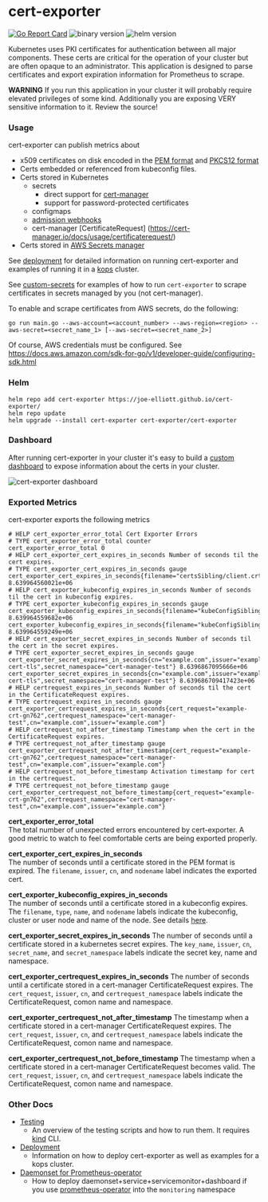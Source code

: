 # cert-exporter

[![Go Report Card](https://goreportcard.com/badge/github.com/joe-elliott/cert-exporter)](https://goreportcard.com/report/github.com/joe-elliott/cert-exporter) ![binary version](https://img.shields.io/badge/binary%20version-2.15.1-blue) ![helm version](https://img.shields.io/badge/helm%20version-3.12.0-blue)

Kubernetes uses PKI certificates for authentication between all major components.  These certs are critical for the operation of your cluster but are often opaque to an administrator.  This application is designed to parse certificates and export expiration information for Prometheus to scrape.

**WARNING** If you run this application in your cluster it will probably require elevated privileges of some kind.  Additionally you are exposing VERY sensitive information to it.  Review the source!

### Usage

cert-exporter can publish metrics about 

- x509 certificates on disk encoded in the [PEM format](https://en.wikipedia.org/wiki/Privacy-Enhanced_Mail) and [PKCS12 format](https://en.wikipedia.org/wiki/PKCS_12)
- Certs embedded or referenced from kubeconfig files.
- Certs stored in Kubernetes 
  - secrets 
    - direct support for [cert-manager](https://github.com/jetstack/cert-manager)
    - support for password-protected certificates
  - configmaps
  - [admission webhooks](https://kubernetes.io/docs/reference/access-authn-authz/extensible-admission-controllers/)
  - cert-manager [CertificateRequest] (https://cert-manager.io/docs/usage/certificaterequest/)
- Certs stored in [AWS Secrets manager](https://aws.amazon.com/secrets-manager/)

See [deployment](./docs/deploy.md) for detailed information on running cert-exporter and examples of running it in a [kops](https://github.com/kubernetes/kops) cluster.

See [custom-secrets](./docs/examples/custom-secrets) for examples of how to run `cert-exporter` to scrape certificates in secrets managed by you (not cert-manager).

To enable and scrape certificates from AWS secrets, do the following:
```
go run main.go --aws-account=<account_number> --aws-region=<region> --aws-secret=<secret_name_1> [--aws-secret=<secret_name_2>]
```
Of course, AWS credentials must be configured. See  https://docs.aws.amazon.com/sdk-for-go/v1/developer-guide/configuring-sdk.html

### Helm

```
helm repo add cert-exporter https://joe-elliott.github.io/cert-exporter/
helm repo update
helm upgrade --install cert-exporter cert-exporter/cert-exporter
```

### Dashboard

After running cert-exporter in your cluster it's easy to build a [custom dashboard](./docs/sample-dashboard.json) to expose information about the certs in your cluster.

![cert-exporter dashboard](./docs/dashboard.png)

### Exported Metrics

cert-exporter exports the following metrics

```
# HELP cert_exporter_error_total Cert Exporter Errors
# TYPE cert_exporter_error_total counter
cert_exporter_error_total 0
# HELP cert_exporter_cert_expires_in_seconds Number of seconds til the cert expires.
# TYPE cert_exporter_cert_expires_in_seconds gauge
cert_exporter_cert_expires_in_seconds{filename="certsSibling/client.crt",issuer="root",nodename="master0"} 8.639964560021e+06
# HELP cert_exporter_kubeconfig_expires_in_seconds Number of seconds til the cert in kubeconfig expires.
# TYPE cert_exporter_kubeconfig_expires_in_seconds gauge
cert_exporter_kubeconfig_expires_in_seconds{filename="kubeConfigSibling/kubeconfig",name="cluster1",nodename="master0",type="cluster"} 8.639964559682e+06
cert_exporter_kubeconfig_expires_in_seconds{filename="kubeConfigSibling/kubeconfig",name="user1",nodename="master0",type="user"} 8.639964559249e+06
# HELP cert_exporter_secret_expires_in_seconds Number of seconds til the cert in the secret expires.
# TYPE cert_exporter_secret_expires_in_seconds gauge
cert_exporter_secret_expires_in_seconds{cn="example.com",issuer="example.com",key_name="ca.crt",secret_name="selfsigned-cert-tls",secret_namespace="cert-manager-test"} 8.6396867095666e+06
cert_exporter_secret_expires_in_seconds{cn="example.com",issuer="example.com",key_name="tls.crt",secret_name="selfsigned-cert-tls",secret_namespace="cert-manager-test"} 8.639686709417423e+06
# HELP certrequest_expires_in_seconds Number of seconds til the cert in the CertificateRequest expires.
# TYPE certrequest_expires_in_seconds gauge
cert_exporter_certrequest_expires_in_seconds{cert_request="example-crt-gn762",certrequest_namespace="cert-manager-test",cn="example.com",issuer="example.com"}
# HELP certrequest_not_after_timestamp Timestamp when the cert in the CertificateRequest expires.
# TYPE certrequest_not_after_timestamp gauge
cert_exporter_certrequest_not_after_timestamp{cert_request="example-crt-gn762",certrequest_namespace="cert-manager-test",cn="example.com",issuer="example.com"}
# HELP certrequest_not_before_timestamp Activation timestamp for cert in the certrequest.
# TYPE certrequest_not_before_timestamp gauge
cert_exporter_certrequest_not_before_timestamp{cert_request="example-crt-gn762",certrequest_namespace="cert-manager-test",cn="example.com",issuer="example.com"}
```

**cert_exporter_error_total**  
The total number of unexpected errors encountered by cert-exporter.  A good metric to watch to feel comfortable certs are being exported properly.

**cert_exporter_cert_expires_in_seconds**  
The number of seconds until a certificate stored in the PEM format is expired.  The `filename`, `issuer`, `cn`, and `nodename` label indicates the exported cert.

**cert_exporter_kubeconfig_expires_in_seconds**  
The number of seconds until a certificate stored in a kubeconfig expires.  The `filename`, `type`, `name`, and `nodename` labels indicate the kubeconfig, cluster or user node and name of the node.  See details [here](https://kubernetes.io/docs/tasks/access-application-cluster/configure-access-multiple-clusters/).

**cert_exporter_secret_expires_in_seconds**
The number of seconds until a certificate stored in a kubernetes secret expires.  The `key_name`, `issuer`, `cn`, `secret_name`, and `secret_namespace` labels indicate the secret key, name and namespace. 

**cert_exporter_certrequest_expires_in_seconds**
The number of seconds until a certificate stored in a cert-manager CertificateRequest expires.  The `cert_request`, `issuer`, `cn`, and `certrequest_namespace` labels indicate the CertificateRequest, comon name and namespace. 

**cert_exporter_certrequest_not_after_timestamp**
The timestamp when a certificate stored in a cert-manager CertificateRequest expires.   The `cert_request`, `issuer`, `cn`, and `certrequest_namespace` labels indicate the CertificateRequest, comon name and namespace. 

**cert_exporter_certrequest_not_before_timestamp**
The timestamp when a certificate stored in a cert-manager CertificateRequest becomes valid.   The `cert_request`, `issuer`, `cn`, and `certrequest_namespace` labels indicate the CertificateRequest, comon name and namespace. 

### Other Docs

- [Testing](./docs/testing.md)
  - An overview of the testing scripts and how to run them. It requires [kind](https://github.com/kubernetes-sigs/kind) CLI.
- [Deployment](./docs/deploy.md)
  - Information on how to deploy cert-exporter as well as examples for a kops cluster.
- [Daemonset for Prometheus-operator](./docs/daemonset-prom-operator.yaml)
  - How to deploy daemonset+service+servicemonitor+dashboard if you use [prometheus-operator](https://github.com/coreos/prometheus-operator) into the `monitoring` namespace
